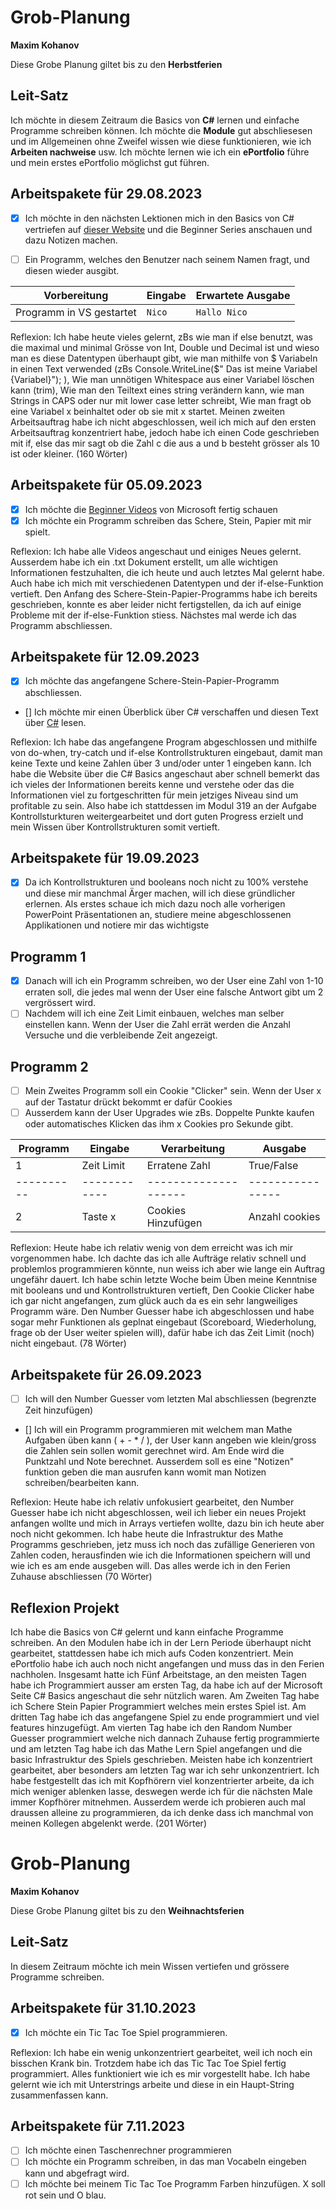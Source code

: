 # Grob-Planung

**Maxim Kohanov**

Diese Grobe Planung giltet bis zu den **Herbstferien**

## Leit-Satz

Ich möchte in diesem Zeitraum die Basics von **C#** lernen und einfache Programme schreiben können. Ich möchte die **Module** gut abschliesesen und im Allgemeinen ohne Zweifel wissen wie diese funktionieren, wie ich **Arbeiten nachweise** usw. Ich möchte lernen wie ich ein **ePortfolio** führe und mein erstes ePortfolio möglichst gut führen.

## Arbeitspakete für 29.08.2023

- [x] Ich möchte in den nächsten Lektionen mich in den Basics von C# vertriefen auf [dieser Website](https://learn.microsoft.com/en-us/dotnet/csharp/) und die Beginner Series anschauen und dazu Notizen machen.

- [ ] Ein Programm, welches den Benutzer nach seinem Namen fragt, und diesen wieder ausgibt.

| Vorbereitung             | Eingabe | Erwartete Ausgabe |
| ------------------------ | ------- | ----------------- |
| Programm in VS gestartet | `Nico`  | `Hallo Nico`      |

Reflexion: Ich habe heute vieles gelernt, zBs wie man if else benutzt, was die maximal und minimal Grösse von Int, Double und Decimal ist und wieso man es diese Datentypen überhaupt gibt, wie man mithilfe von $ Variabeln in einen Text verwended (zBs Console.WriteLine($" Das ist meine Variabel {Variabel}"); ), Wie man unnötigen Whitespace aus einer Variabel löschen kann (trim), Wie man den Teiltext eines string verändern kann, wie man Strings in CAPS oder nur mit lower case letter schreibt, Wie man fragt ob eine Variabel x beinhaltet oder ob sie mit x startet. Meinen zweiten Arbeitsauftrag habe ich nicht abgeschlossen, weil ich mich auf den ersten Arbeitsauftrag konzentriert habe, jedoch habe ich einen Code geschrieben mit if, else das mir sagt ob die Zahl c die aus a und b besteht grösser als 10 ist oder kleiner. (160 Wörter)

## Arbeitspakete für 05.09.2023

- [x] Ich möchte die [Beginner Videos](https://www.youtube.com/playlist?list=PLdo4fOcmZ0oVxKLQCHpiUWun7vlJJvUiN) von Microsoft fertig schauen
- [x] Ich möchte ein Programm schreiben das Schere, Stein, Papier mit mir spielt.

Reflexion: Ich habe alle Videos angeschaut und einiges Neues gelernt. Ausserdem habe ich ein .txt Dokument erstellt, um alle wichtigen Informationen festzuhalten, die ich heute und auch letztes Mal gelernt habe. Auch habe ich mich mit verschiedenen Datentypen und der if-else-Funktion vertieft.
Den Anfang des Schere-Stein-Papier-Programms habe ich bereits geschrieben, konnte es aber leider nicht fertigstellen, da ich auf einige Probleme mit der if-else-Funktion stiess. Nächstes mal werde ich das Programm abschliessen.

## Arbeitspakete für 12.09.2023

- [x] Ich möchte das angefangene Schere-Stein-Papier-Programm abschliessen.
- [] Ich möchte mir einen Überblick über C# verschaffen und diesen Text über [C#](https://learn.microsoft.com/en-us/dotnet/csharp/tour-of-csharp/) lesen.

Reflexion: Ich habe das angefangene Program abgeschlossen und mithilfe von do-when, try-catch und if-else Kontrollstrukturen eingebaut, damit man keine Texte und keine Zahlen über 3 und/oder unter 1 eingeben kann. Ich habe die Website über die C# Basics angeschaut aber schnell bemerkt das ich vieles der Informationen bereits kenne und verstehe oder das die Informationen viel zu fortgeschritten für mein jetziges Niveau sind um profitable zu sein. Also habe ich stattdessen im Modul 319 an der Aufgabe Kontrollsturkturen weitergearbeitet und dort guten Progress erzielt und mein Wissen über Kontrollstrukturen somit vertieft.

## Arbeitspakete für 19.09.2023

- [x] Da ich Kontrollstrukturen und booleans noch nicht zu 100% verstehe und diese mir manchmal Ärger machen, will ich diese gründlicher erlernen. Als erstes schaue ich mich dazu noch alle vorherigen PowerPoint Präsentationen an, studiere meine abgeschlossenen Applikationen und notiere mir das wichtigste

## Programm 1
- [x] Danach will ich ein Programm schreiben, wo der User eine Zahl von 1-10 erraten soll, die jedes mal wenn der User eine falsche Antwort gibt um 2 vergrössert wird.
- [ ] Nachdem will ich eine Zeit Limit einbauen, welches man selber einstellen kann. Wenn der User die Zahl errät werden die Anzahl Versuche und die verbleibende Zeit angezeigt.

## Programm 2
- [ ] Mein Zweites Programm soll ein Cookie "Clicker" sein. Wenn der User x auf der Tastatur drückt bekommt er dafür Cookies
- [ ] Ausserdem kann der User Upgrades wie zBs. Doppelte Punkte kaufen oder automatisches Klicken das ihm x Cookies pro Sekunde gibt.

| Programm | Eingabe    | Verarbeitung       | Ausgabe        |
|----------|------------|--------------------|----------------|
| 1        | Zeit Limit | Erratene Zahl      | True/False     |
|----------|------------|--------------------|----------------|
| 2        | Taste x    | Cookies Hinzufügen | Anzahl cookies |

Reflexion: Heute habe ich relativ wenig von dem erreicht was ich mir vorgenommen habe. Ich dachte das ich alle Aufträge relativ schnell und problemlos programmieren könnte, nun weiss ich aber wie lange ein Auftrag ungefähr dauert. Ich habe schin letzte Woche beim Üben meine Kenntnise mit booleans und und Kontrollstrukturen vertieft, Den Cookie Clicker habe ich gar nicht angefangen, zum glück auch da es ein sehr langweiliges Programm wäre. Den Number Guesser habe ich abgeschlossen und habe sogar mehr Funktionen als geplnat eingebaut (Scoreboard, Wiederholung, frage ob der User weiter spielen will), dafür habe ich das Zeit Limit (noch) nicht eingebaut. (78 Wörter)

## Arbeitspakete für 26.09.2023

- [ ] Ich will den Number Guesser vom letzten Mal abschliessen (begrenzte Zeit hinzufügen)
- [] Ich will ein Programm programmieren mit welchem man Mathe Aufgaben üben kann ( + - * / ), der User kann angeben wie klein/gross die Zahlen sein sollen womit gerechnet wird.
      Am Ende wird die Punktzahl und Note berechnet. Ausserdem soll es eine "Notizen" funktion geben die man ausrufen kann womit man Notizen schreiben/bearbeiten kann.

Reflexion: Heute habe ich relativ unfokusiert gearbeitet, den Number Guesser habe ich nicht abgeschlossen, weil ich lieber ein neues Projekt anfangen wollte und mich in Arrays vertiefen wollte, dazu bin ich heute aber noch nicht gekommen. Ich habe heute die Infrastruktur des Mathe Programms geschrieben, jetz muss ich noch das zufällige Generieren von Zahlen coden, herausfinden wie ich die Informationen speichern will und wie ich es am ende ausgeben will. 
Das alles werde ich in den Ferien Zuhause abschliessen (70 Wörter)

## Reflexion Projekt

Ich habe die Basics von C# gelernt und kann einfache Programme schreiben. An den Modulen habe ich in der Lern Periode überhaupt nicht gearbeitet, stattdessen habe ich mich aufs Coden konzentriert. Mein ePortfolio habe ich auch noch nicht angefangen und muss das in den Ferien nachholen. Insgesamt hatte ich Fünf Arbeitstage, an den meisten Tagen habe ich Programmiert ausser am ersten Tag, da habe ich auf der Microsoft Seite C# Basics angeschaut die sehr nützlich waren. Am Zweiten Tag habe ich Schere Stein Papier Programmiert welches mein erstes Spiel ist. Am dritten Tag habe ich das angefangene Spiel zu ende programmiert und viel features hinzugefügt. Am vierten Tag habe ich den Random Number Guesser programmiert welche nich dannach Zuhause fertig programmierte und am letzten Tag habe ich das Mathe Lern Spiel angefangen und die basic Infrastruktur des Spiels geschrieben. 
Meisten habe ich konzentriert gearbeitet, aber besonders am letzten Tag war ich sehr unkonzentriert. Ich habe festgestellt das ich mit Kopfhörern viel konzentrierter arbeite, da ich mich weniger ablenken lasse, deswegen werde ich für die nächsten Male immer Kopfhörer mitnehmen. Ausserdem werde ich probieren auch mal draussen alleine zu programmieren, da ich denke dass ich manchmal von meinen Kollegen abgelenkt werde.
(201 Wörter)


# Grob-Planung

**Maxim Kohanov**

Diese Grobe Planung giltet bis zu den **Weihnachtsferien**

## Leit-Satz

In diesem Zeitraum möchte ich mein Wissen vertiefen und grössere Programme schreiben.


## Arbeitspakete für 31.10.2023
- [x] Ich möchte ein Tic Tac Toe Spiel programmieren.

Reflexion: Ich habe ein wenig unkonzentriert gearbeitet, weil ich noch ein bisschen Krank bin. Trotzdem habe ich das Tic Tac Toe Spiel fertig programmiert. Alles funktioniert wie ich es mir vorgestellt habe. 
Ich habe gelernt wie ich mit Unterstrings arbeite und diese in ein Haupt-String zusammenfassen kann.

## Arbeitspakete für 7.11.2023
- [ ] Ich möchte einen Taschenrechner programmieren
- [ ] Ich möchte ein Programm schreiben, in das man Vocabeln eingeben kann und abgefragt wird.
- [ ] Ich möchte bei meinem Tic Tac Toe Programm Farben hinzufügen. X soll rot sein und O blau.
